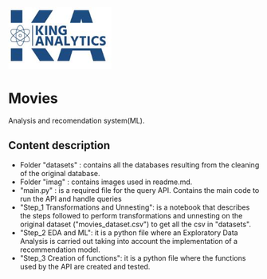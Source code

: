 ![](https://github.com/Pking31/Movies/blob/da48144328560bcbeae3764485ade057233991fa/imag/logo1.JPG)

# Movies
Analysis and recomendation system(ML).
## Content description
- Folder "datasets" : contains all the databases resulting from the cleaning of the original database.
- Folder "imag" : contains images used in readme.md.
- "main.py" : is a required file for the query API. Contains the main code to run the API and handle queries
- "Step_1 Transformations and Unnesting": is a notebook that describes the steps followed to perform transformations and unnesting on the original dataset ("movies_dataset.csv") to get all the csv in "datasets".
- "Step_2 EDA and ML": it is a python file where an Exploratory Data Analysis is carried out taking into account the implementation of a recommendation model.
- "Step_3 Creation of functions": it is a python file where the functions used by the API are created and tested.
